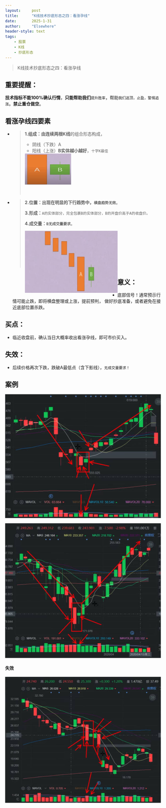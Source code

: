 ```yaml
---
layout: 	post
title: 		"K线技术抄底形态之四：看涨孕线"
date:       2025-1-31
author: 	"Elsewhere"
header-style: text
tags:
    - 股票  
    - K线
    - 抄底形态  
---
```


> K线技术抄底形态之四：看涨孕线

## 重要提醒：

**技术指标不能100%确认行情**，**只能帮助我们**`提升胜率`，帮助`我们逃顶，止盈，警惕追涨`。**禁止重仓做空**。



## 看涨孕线四要素

- >**1.组成：**由连续**两根K线**的组合形态构成，
   >
   >- 阴线（下跌）A
   > - 阳线（上涨）**B实体越小越好**，`十字K最佳`
   > 
   ><img src="/img/2025/01-31-28/1-1.jpg" width = "150" height = "100"  align=left />
   >
   ><br><br><br><br><br><br><br>
   
- > **2.位置：**出现在明显的**下行趋势中，`横盘趋势无效`**。
  >
  > **3.形成：**`A的实体部分，完全包裹B的实体部分，B的开盘价高于A的收盘价。`
  >
  > **4.成交量：`B无成交量要求`**。
  >
  > <img src="/img/2025/01-31-28/2-1.jpg" width = "300" height = "200"  align=left />
  >
  > <br><br><br><br><br><br><br>



## 意义：
- 底部信号！通常预示行情可能止跌，即将横盘整理或上涨，提前预判，
  做好抄底准备，或者避免在接近底部位置杀跌。

## 买点：
- 临近收盘前，确认当日大概率收出看涨孕线，即可市价买入。

## 失效：
- 后续价格再次下跌，跌破A最低点（含下影线），`无成交量要求！`

## 案例

![img](/img/2025/01-31-28/4.jpg)

![img](/img/2025/01-31-28/5.jpg)

#### 失效

![img](/img/2025/01-31-28/6失效.jpg)

